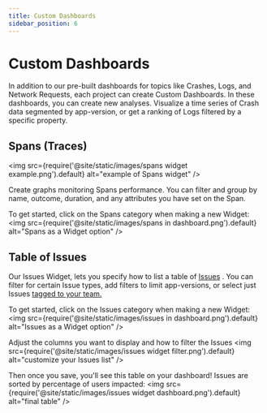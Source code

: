 ```yaml
---
title: Custom Dashboards
sidebar_position: 6
---
```


# Custom Dashboards

In addition to our pre-built dashboards for topics like Crashes, Logs, and Network Requests, each project can create Custom Dashboards.  In these dashboards, you can create new analyses.  Visualize a time series of Crash data segmented by app-version, or get a ranking of Logs filtered by a specific property.

## Spans (Traces)

<img src={require('@site/static/images/spans widget example.png').default} alt="example of Spans widget" />

Create graphs monitoring Spans performance.  You can filter and group by name, outcome, duration, and any attributes you have set on the Span.

To get started, click on the Spans category when making a new Widget:
<img src={require('@site/static/images/spans in dashboard.png').default} alt="Spans as a Widget option" />



## Table of Issues

Our Issues Widget, lets you specify how to list a table of [Issues](/product/issue-monitoring-and-work-flow) .  You can filter for certain Issue types, add filters to limit app-versions, or select just Issues [tagged to your team.](/product/tagging)

To get started, click on the Issues category when making a new Widget:
<img src={require('@site/static/images/issues in dashboard.png').default} alt="Issues as a Widget option" />

Adjust the columns you want to display and how to filter the Issues
<img src={require('@site/static/images/issues widget filter.png').default} alt="customize your Issues list" />

Then once you save, you'll see this table on your dashboard!  Issues are sorted by percentage of users impacted:
<img src={require('@site/static/images/issues widget dashboard.png').default} alt="final table" />

